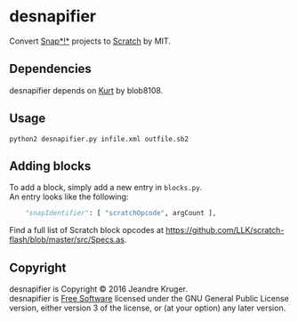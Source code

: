 # desnapifier
Convert [Snap*!*](http://snap.berkeley.edu) projects to [Scratch](http://scratch.mit.edu) by MIT.
## Dependencies
desnapifier depends on [Kurt](http://github.com/tjvr/kurt) by blob8108.
## Usage
```
python2 desnapifier.py infile.xml outfile.sb2
```
## Adding blocks
To add a block, simply add a new entry in `blocks.py`.  
An entry looks like the following:
```py
    "snapIdentifier": [ "scratchOpcode", argCount ],
```
Find a full list of Scratch block opcodes at https://github.com/LLK/scratch-flash/blob/master/src/Specs.as.
## Copyright
desnapifier is Copyright &copy; 2016 Jeandre Kruger.  
desnapifier is [Free Software](http://gnu.org/philosophy/free-sw.html) licensed under the GNU General Public License version, either version 3 of the license, or \(at your option\) any later version.
